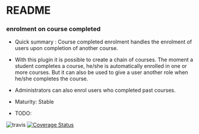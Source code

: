 # README #


### enrolment on course completed

* Quick summary : Course completed enrolment handles the enrolment of users upon completion of another course.
* With this plugin it is possible to create a chain of courses.  The moment a student completes a course, he/she
  is automatically enrolled in one or more courses. But it can also be used to give a user another role when he/she
  completes the course.
* Administrators can also enrol users who completed past courses.

* Maturity: Stable

* TODO:

![travis](https://travis-ci.org/ewallah/moodle-enrol_coursecompleted.svg)
[![Coverage Status](https://coveralls.io/repos/github/ewallah/moodle-enrol_coursecompleted/badge.svg?branch=master)](https://coveralls.io/github/ewallah/moodle-enrol_coursecompleted?branch=master)